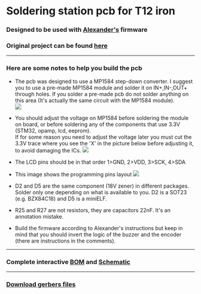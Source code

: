 # Soldering station pcb for T12 iron  
### Designed to be used with [Alexander's](https://www.hackster.io/sfrwmaker) firmware  
### Original project can be found [here](https://www.hackster.io/sfrwmaker/soldering-iron-controller-for-hakko-t12-tips-on-stm32-c50ccc)
___
### Here are some notes to help you build the pcb

* The pcb was designed to use a MP1584 step-down converter. I suggest you to use a pre-made MP1584 module and solder it on IN+,IN-,OUT+ through holes. If you solder a pre-made pcb do not solder anything on this area (It's actually the same circuit with the MP1584 module).  
![](https://files.hackermagnet.com/T12-voltage-adjust-components.png)  

* You should adjust the voltage on MP1584 before soldering the module on board, or before soldering any of the components that use 3.3V (STM32, opamp, lcd, eeprom).  
If for some reason you need to adjust the voltage later you must cut the 3.3V trace where you see the 'X' in the picture below before adjusting it, to avoid damaging the ICs.
![](https://files.hackermagnet.com/T12-voltage-trace.png)

* The LCD pins should be in that order 1>GND, 2>VDD, 3>SCK, 4>SDA

* This image shows the programming pins layout
![](https://files.hackermagnet.com/T12-programming-pins.png)

* D2 and D5 are the same component (18V zener) in different packages. Solder only one depending on what is available to you. D2 is a SOT23 (e.g. BZX84C18) and D5 is a miniELF.

* R25 and R27 are not resistors, they are capacitors 22nF. It's an annotation mistake.

* Build the firmware according to Alexander's instructions but keep in mind that you should invert the logic of the buzzer and the encoder (there are instructions in the comments).  

___
### Complete interactive [BOM](http://files.hackermagnet.com/T12-ibom.html) and [Schematic](http://files.hackermagnet.com/T12-schematic.pdf)
___
### [Download gerbers files](https://hackermagnet.com/download-t12-soldering-station-gerber-files/)
